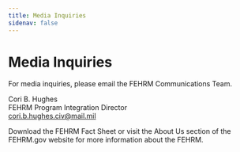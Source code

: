 ```yaml
---
title: Media Inquiries
sidenav: false
---
```

# Media Inquiries

For media inquiries, please email the FEHRM Communications Team.

Cori B. Hughes\
FEHRM Program Integration Director\
[cori.b.hughes.civ@mail.mil](mailto:cori.b.hughes.civ@mail.mil)

Download the FEHRM Fact Sheet or visit the About Us section of the FEHRM.gov website for more information about the FEHRM.  



 [](<>)